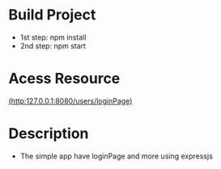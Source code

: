 # Build Project
* 1st step: npm install
* 2nd step: npm start
# Acess Resource
[(http:127.0.0.1:8080/users/loginPage)](http:127.0.0.1:8080/users/loginPage)
# Description
* The simple app have loginPage and more using expressjs
